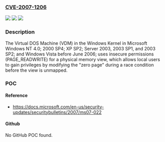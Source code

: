 ### [CVE-2007-1206](https://cve.mitre.org/cgi-bin/cvename.cgi?name=CVE-2007-1206)
![](https://img.shields.io/static/v1?label=Product&message=n%2Fa&color=blue)
![](https://img.shields.io/static/v1?label=Version&message=n%2Fa&color=blue)
![](https://img.shields.io/static/v1?label=Vulnerability&message=n%2Fa&color=brighgreen)

### Description

The Virtual DOS Machine (VDM) in the Windows Kernel in Microsoft Windows NT 4.0; 2000 SP4; XP SP2; Server 2003, 2003 SP1, and 2003 SP2; and Windows Vista before June 2006; uses insecure permissions (PAGE_READWRITE) for a physical memory view, which allows local users to gain privileges by modifying the "zero page" during a race condition before the view is unmapped.

### POC

#### Reference
- https://docs.microsoft.com/en-us/security-updates/securitybulletins/2007/ms07-022

#### Github
No GitHub POC found.

